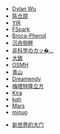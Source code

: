 

* [Dylan Wu](https://blog.dylanwu.space/)
* [陈仓颉](https://imzm.im)
* [YIR](http://yir.me)
* [FSpark](https://fspark.me)
* [Broca-Phenol](https://phenol-phthalein.info/)
* [沉舟侧畔](https://springwood.me/)
* [非科学のカッ�...](https://bkryofu.xyz/)
* [大致](https://pewae.com)
* [OSMH](https://osmh.net)
* [青山](https://www.huhexian.com)
* [Dreamendy](http://dreamendy.com)
* [梅塔特隆立方](http://www.cxwblog.com)
* [Kira](http://blog.moekira.com)
* [kqh](https://kqh.me)
* [Mars](https://www.yanshihua.com/)
* [minuo](https://minuo.me)

<ul class="wp-block-list">
  <li>
    <a rel="noreferrer noopener" href="https://blog.xinshijiededa.men/" target="_blank">新世界的大门</a>
  </li>
</ul>
